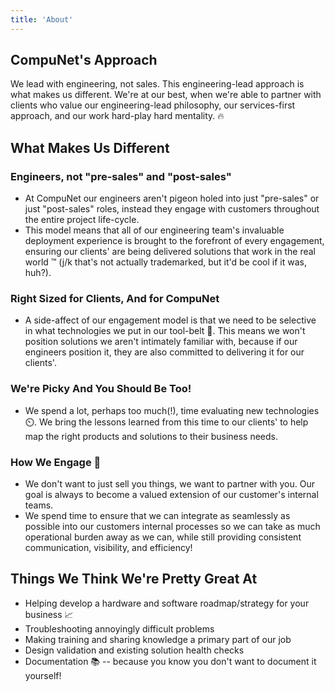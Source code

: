 ```yaml
---
title: 'About'
---
```


## CompuNet's Approach

We lead with engineering, not sales. This engineering-lead approach is what makes us different. We're at our best, when we're able to partner with clients who value our engineering-lead philosophy, our services-first approach, and our work hard-play hard mentality. 🔥

## What Makes Us Different

### Engineers, not "pre-sales" and "post-sales"
- At CompuNet our engineers aren't pigeon holed into just "pre-sales" or just "post-sales" roles, instead they engage with customers throughout the entire project life-cycle.
- This model means that all of our engineering team's invaluable deployment experience is brought to the forefront of every engagement, ensuring our clients' are being delivered solutions that work in the real world ™️ (j/k that's not actually trademarked, but it'd be cool if it was, huh?).


### Right Sized for Clients, And for CompuNet
- A side-affect of our engagement model is that we need to be selective in what technologies we put in our tool-belt 🧰. This means we won't position solutions we aren't intimately familiar with, because if our engineers position it, they are also committed to delivering it for our clients'.


### We're Picky And You Should Be Too!
- We spend a lot, perhaps too much(!), time evaluating new technologies ⏲️. We bring the lessons learned from this time to our clients' to help map the right products and solutions to their business needs.
 

### How We Engage 💍
- We don't want to just sell you things, we want to partner with you. Our goal is always to become a valued extension of our customer's internal teams.
- We spend time to ensure that we can integrate as seamlessly as possible into our customers internal processes so we can take as much operational burden away as we can, while still providing consistent communication, visibility, and efficiency!


## Things We Think We're Pretty Great At
- Helping develop a hardware and software roadmap/strategy for your business 📈
- Troubleshooting annoyingly difficult problems
- Making training and sharing knowledge a primary part of our job
- Design validation and existing solution health checks
- Documentation 📚 -- because you know you don't want to document it yourself!